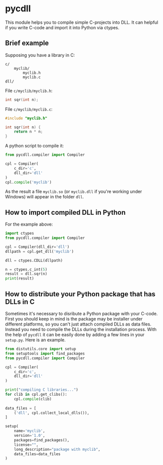# pycdll

This module helps you to compile simple C-projects into DLL.
It can helpful if you write C-code and import it into Python via ctypes.


## Brief example

Supposing you have a library in C:

```
c/
    myclib/
        myclib.h
        myclib.c
dll/
```

File `c/myclib/myclib.h`:

```c
int sqr(int n);
```

File `c/myclib/myclib.c`:

```c
#include "myclib.h"

int sqr(int n) {
    return n * n;
}
```

A python script to compile it:

```python
from pycdll.compiler import Compiler

cpl = Compiler(
    c_dir='c',
    dll_dir='dll'
)
cpl.compile('myclib')
```

As the result a file `myclib.so` (or `myclib.dll` if you're working under Windows) will appear in the folder `dll`.


## How to import compiled DLL in Python

For the example above:

```python
import ctypes
from pycdll.compiler import Compiler

cpl = Compiler(dll_dir='dll')
dllpath = cpl.get_dll('myclib')

dll = ctypes.CDLL(dllpath)

n = ctypes.c_int(5)
result = dll.sqr(n)
print(result)
```

## How to distribute your Python package that has DLLs in C

Sometimes it's necessary to disribute a Python package with your C-code.
First you should keep in mind is the package may be installer under different platforms,
so you can't just attach compiled DLLs as data files. Instead you need to compile the DLLs
during the installation process. With the help of `pycdll` it can be easily done by adding
a few lines in your `setup.py`. Here is an example.

```python
from distutils.core import setup
from setuptools import find_packages
from pycdll.compiler import Compiler

cpl = Compiler(
    c_dir='c',
    dll_dir='dll'
)

print("compiling C libraries...")
for clib in cpl.get_clibs():
    cpl.compile(clib)
    
data_files = [
    ('dll', cpl.collect_local_dlls()),
]

setup(
    name='myclib',
    version='1.0',
    packages=find_packages(),
    license="",
    long_description="package with myclib",
    data_files=data_files
)
```
